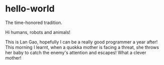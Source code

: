 # hello-world
The  time-honored tradition.

Hi humans, robots and animals!

This is Lan Gao, hopefully I can be a really good programmer a year after!
This morning I learnt, when a quokka mother is facing a threat, she throws her baby to catch the enemy's attention and escapes! What a clever mother!
